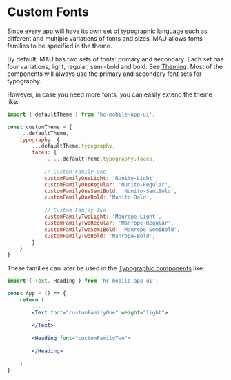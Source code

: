 # Custom Fonts

Since every app will have its own set of typographic language such as different and multiple variations of fonts and sizes, MAU allows fonts families to be specified in the theme.

By default, MAU has two sets of fonts: primary and secondary. Each set has four variations, light, regular, semi-bold and bold. See [Theming](../foundations/theming.md). Most of the components will always use the primary and secondary font sets for typography.

However, in case you need more fonts, you can easily extend the theme like:

```jsx
import { defaultTheme } from 'hc-mobile-app-ui';

const customTheme = {
    ...defaultTheme,
    typography: {
        ...defaultTheme.typography,
        faces: {
            ......defaultTheme.typography.faces,
            
            // Custom Family One
            customFamilyOneLight: 'Nunito-Light',
            customFamilyOneRegular: 'Nunito-Regular',
            customFamilyOneSemiBold: 'Nunito-SemiBold',
            customFamilyOneBold: 'Nunito-Bold',
            
            // Custom Family Two
            customFamilyTwoLight: 'Manrope-Light',
            customFamilyTwoRegular: 'Manrope-Regular',
            customFamilyTwoSemiBold: 'Manrope-SemiBold',
            customFamilyTwoBold: 'Manrope-Bold',
        }
    }
}
```

These families can later be used in the [Typographic components](broken-reference) like:

```jsx
import { Text, Heading } from 'hc-mobile-app-ui';

const App = () => {
    return (
        ...
        <Text font="customFamilyOne" weight="light">
            ...
        </Text>
        
        <Heading font="customFamilyTwo">
            ...
        </Heading>
        ...
    )
}
```

